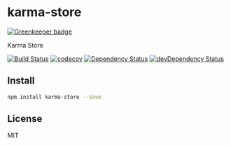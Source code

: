 # karma-store

[![Greenkeeper badge](https://badges.greenkeeper.io/9renpoto/karma-store.svg)](https://greenkeeper.io/)

Karma Store

[![Build Status][travis-image]][travis-url] [![codecov][codecov-image]][codecov-url]
 [![Dependency Status][daviddm-image]][daviddm-url] [![devDependency Status][dev-daviddm-image]][dev-daviddm-url]

## Install

```sh
npm install karma-store --save
```

## License

MIT

[travis-image]: https://travis-ci.org/9renpoto/karma-store.svg?branch=master
[travis-url]: https://travis-ci.org/9renpoto/karma-store
[codecov-image]: https://codecov.io/gh/9renpoto/karma-store/branch/master/graph/badge.svg
[codecov-url]: https://codecov.io/gh/9renpoto/karma-store
[daviddm-image]: https://david-dm.org/9renpoto/karma-store.svg?theme=shields.io
[daviddm-url]: https://david-dm.org/9renpoto/karma-store
[dev-daviddm-image]: https://david-dm.org/9renpoto/karma-store/dev-status.svg
[dev-daviddm-url]: https://david-dm.org/9renpoto/karma-store?type=dev
